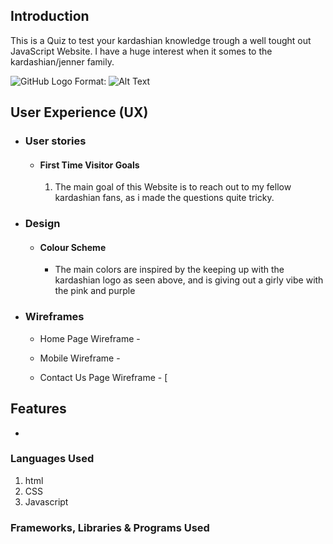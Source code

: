 

## Introduction ##
This is a Quiz to test your kardashian knowledge trough a well tought out JavaScript Website. I have a huge interest when it somes to the kardashian/jenner family. 

![GitHub Logo](/images/logo.png)
Format: ![Alt Text](https://i.pinimg.com/originals/d5/d3/8a/d5d38a7dcff8111c02a77bb4c18dfba5.jpg)

## User Experience (UX)

-   ### User stories

    -   #### First Time Visitor Goals

        1. The main goal of this Website is to reach out to my fellow kardashian fans, as i made the questions quite tricky. 

-   ### Design
    -   #### Colour Scheme
        -   The main colors are inspired by the keeping up with the kardashian logo as seen above, and is giving out a girly vibe with the pink and purple
   

*   ### Wireframes

    -   Home Page Wireframe - 

    -   Mobile Wireframe - 

    -   Contact Us Page Wireframe - [

## Features

-   


### Languages Used

1. html 
2. CSS
3. Javascript 


### Frameworks, Libraries & Programs Used





